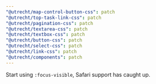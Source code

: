 ```yaml
---
"@utrecht/map-control-button-css": patch
"@utrecht/top-task-link-css": patch
"@utrecht/pagination-css": patch
"@utrecht/textarea-css": patch
"@utrecht/textbox-css": patch
"@utrecht/button-css": patch
"@utrecht/select-css": patch
"@utrecht/link-css": patch
"@utrecht/components": patch
---
```


Start using `:focus-visible`, Safari support has caught up.
